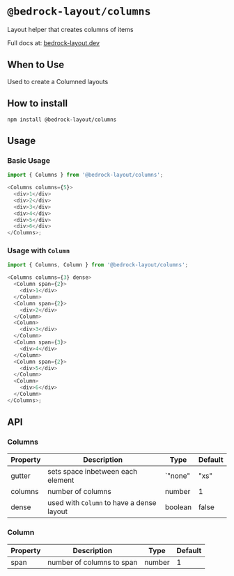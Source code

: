 # `@bedrock-layout/columns`

Layout helper that creates columns of items

Full docs at: [bedrock-layout.dev](https://bedrock-layout.dev/)

## When to Use

Used to create a Columned layouts

## How to install

`npm install @bedrock-layout/columns`

## Usage

### Basic Usage

```javascript
import { Columns } from '@bedrock-layout/columns';

<Columns columns={5}>
  <div>1</div>
  <div>2</div>
  <div>3</div>
  <div>4</div>
  <div>5</div>
  <div>6</div>
</Columns>;
```

### Usage with `Column`

```javascript
import { Columns, Column } from '@bedrock-layout/columns';

<Columns columns={3} dense>
  <Column span={2}>
    <div>1</div>
  </Column>
  <Column span={2}>
    <div>2</div>
  </Column>
  <Column>
    <div>3</div>
  </Column>
  <Column span={3}>
    <div>4</div>
  </Column>
  <Column span={2}>
    <div>5</div>
  </Column>
  <Column>
    <div>6</div>
  </Column>
</Columns>;
```

## API

### Columns

| Property | Description                               | Type    | Default |
| -------- | ----------------------------------------- | ------- | ------- |
| gutter   | sets space inbetween each element         | `"none" | "xs"    | "sm" | "md" | "lg" | "lg" | "xl" | "xxl"` | `lg` |
| columns  | number of columns                         | number  | 1       |
| dense    | used with `Column` to have a dense layout | boolean | false   |

### Column

| Property | Description               | Type   | Default |
| -------- | ------------------------- | ------ | ------- |
| span     | number of columns to span | number | 1       |
